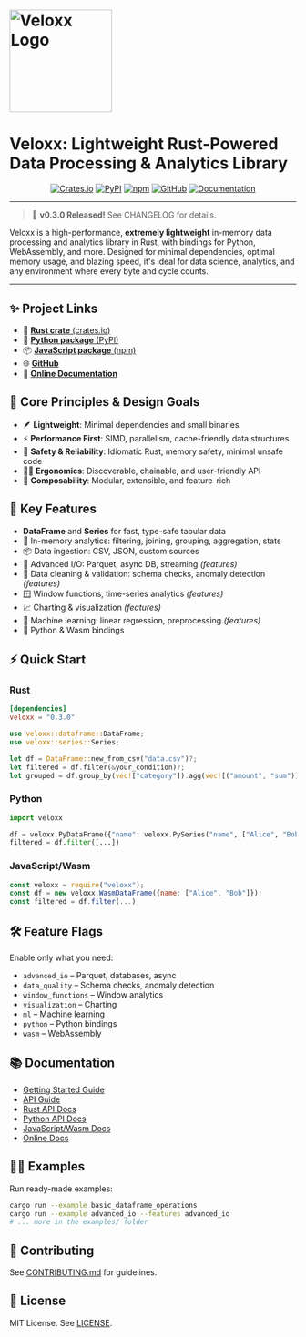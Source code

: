 # <img width="180" height="180" alt="Veloxx Logo" src="./docs/veloxx_logo.png" />

# Veloxx: Lightweight Rust-Powered Data Processing & Analytics Library

<p align="center">
  <a href="https://crates.io/crates/veloxx"><img src="https://img.shields.io/crates/v/veloxx.svg?label=Crates.io&logo=rust" alt="Crates.io" /></a>
  <a href="https://pypi.org/project/veloxx/"><img src="https://img.shields.io/pypi/v/veloxx?color=blue&label=PyPI&logo=python" alt="PyPI" /></a>
  <a href="https://www.npmjs.com/package/veloxx"><img src="https://img.shields.io/npm/v/veloxx?color=red&label=npm&logo=npm" alt="npm" /></a>
  <a href="https://github.com/Conqxeror/veloxx"><img src="https://img.shields.io/github/stars/Conqxeror/veloxx?style=social&label=GitHub&logo=github" alt="GitHub" /></a>
  <a href="https://conqxeror.github.io/veloxx/"><img src="https://img.shields.io/badge/docs-online-blue?logo=readthedocs" alt="Documentation" /></a>
</p>

---

> 🚀 **v0.3.0 Released!** See CHANGELOG for details.

Veloxx is a high-performance, **extremely lightweight** in-memory data processing and analytics library in Rust, with bindings for Python, WebAssembly, and more. Designed for minimal dependencies, optimal memory usage, and blazing speed, it's ideal for data science, analytics, and any environment where every byte and cycle counts.

---

## ✨ Project Links

- 🦀 [**Rust crate** (crates.io)](https://crates.io/crates/veloxx)
- 🐍 [**Python package** (PyPI)](https://pypi.org/project/veloxx/)
- 📦 [**JavaScript package** (npm)](https://www.npmjs.com/package/veloxx)
- 🌐 [**GitHub**](https://github.com/Conqxeror/veloxx)
- 📖 [**Online Documentation**](https://conqxeror.github.io/veloxx/)

## 🧩 Core Principles & Design Goals

- 🪶 **Lightweight**: Minimal dependencies and small binaries
- ⚡ **Performance First**: SIMD, parallelism, cache-friendly data structures
- 🦺 **Safety & Reliability**: Idiomatic Rust, memory safety, minimal unsafe code
- 🧑‍💻 **Ergonomics**: Discoverable, chainable, and user-friendly API
- 🧱 **Composability**: Modular, extensible, and feature-rich

## 🚩 Key Features

- **DataFrame** and **Series** for fast, type-safe tabular data
- 🚀 In-memory analytics: filtering, joining, grouping, aggregation, stats
- 📦 Data ingestion: CSV, JSON, custom sources
- 💾 Advanced I/O: Parquet, async DB, streaming *(features)*
- 🧹 Data cleaning & validation: schema checks, anomaly detection *(features)*
- 🪟 Window functions, time-series analytics *(features)*
- 📈 Charting & visualization *(features)*
- 🤖 Machine learning: linear regression, preprocessing *(features)*
- 🔄 Python & Wasm bindings

## ⚡ Quick Start

### Rust

```toml
[dependencies]
veloxx = "0.3.0"
```

```rust
use veloxx::dataframe::DataFrame;
use veloxx::series::Series;

let df = DataFrame::new_from_csv("data.csv")?;
let filtered = df.filter(&your_condition)?;
let grouped = df.group_by(vec!["category"]).agg(vec![("amount", "sum")])?;
```

### Python

```python
import veloxx

df = veloxx.PyDataFrame({"name": veloxx.PySeries("name", ["Alice", "Bob"])})
filtered = df.filter([...])
```

### JavaScript/Wasm

```javascript
const veloxx = require("veloxx");
const df = new veloxx.WasmDataFrame({name: ["Alice", "Bob"]});
const filtered = df.filter(...);
```

## 🛠️ Feature Flags

Enable only what you need:

- `advanced_io` – Parquet, databases, async
- `data_quality` – Schema checks, anomaly detection
- `window_functions` – Window analytics
- `visualization` – Charting
- `ml` – Machine learning
- `python` – Python bindings
- `wasm` – WebAssembly

## 📚 Documentation

- [Getting Started Guide](./docs/GETTING_STARTED.md)
- [API Guide](./docs/API_GUIDE.md)
- [Rust API Docs](./docs/rust/veloxx/index.html)
- [Python API Docs](./docs/python/build/html/index.html)
- [JavaScript/Wasm Docs](./docs/js/index.html)
- [Online Docs](https://conqxeror.github.io/veloxx/)

## 🧑‍💻 Examples

Run ready-made examples:

```bash
cargo run --example basic_dataframe_operations
cargo run --example advanced_io --features advanced_io
# ... more in the examples/ folder
```

## 🤝 Contributing

See [CONTRIBUTING.md](./CONTRIBUTING.md) for guidelines.

## 📝 License

MIT License. See [LICENSE](./LICENSE).
